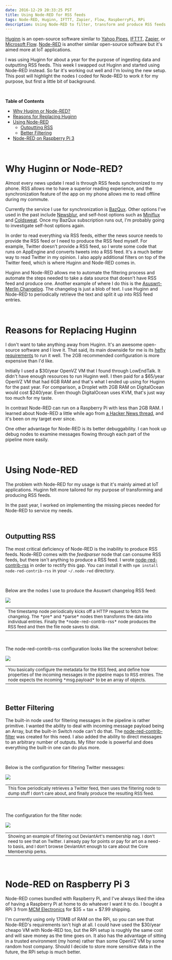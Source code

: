 ```yaml
---
date: 2016-12-29 20:33:25 PST
title: Using Node-RED for RSS feeds
tags: Node-RED, Huginn, IFTTT, Zapier, Flow, RaspberryPi, RPi
description: Using Node-RED to filter, transform and produce RSS feeds
---
```

[Huginn][3] is an open-source software similar to [Yahoo Pipes][14], [IFTTT][4],
[Zapier][5], or [Microsoft Flow][2]. [Node-RED][1] is another similar
open-source software but it's aimed more at IoT applications.

I was using Huginn for about a year for the purpose of ingesting data and
outputting RSS feeds. This week I swapped out Huginn and started using Node-RED
instead. So far it's working out well and I'm loving the new setup. This post
will highlight the nodes I coded for Node-RED to work it for my purpose, but
first a little bit of background.

<br/><a name="toc"></a>

**Table of Contents**

 - <a href="#why">Why Huginn or Node-RED?</a>
 - <a href="#reasons">Reasons for Replacing Huginn</a>
 - <a href="#usage">Using Node-RED</a>
     - <a href="#rss">Outputting RSS</a>
     - <a href="#filter">Better Filtering</a>
 - <a href="#rpi3">Node-RED on Raspberry Pi 3</a>

<br/><a name="why"></a>

# Why Huginn or Node-RED?

Almost every news update I read is through RSS feeds synchronized to my phone.
RSS allows me to have a superior reading experience, and the synchronization
feature of the app on my phone allows me to read offline during my commute.

Currently the service I use for synchronization is [BazQux][11]. Other options
I've used in the past include [Newsblur][10], and self-host options such as
[Miniflux][12] and [Coldsweat][13]. Once my BazQux subscription runs out, I'm
probably going to investigate self-host options again.

In order to read everything via RSS feeds, either the news source needs to
provide the RSS feed or I need to produce the RSS feed myself. For example,
Twitter doesn't provide a RSS feed, so I wrote some code that runs on AppEngine
and converts tweets into a RSS feed. It's a much better way to read Twitter in
my opinion. I also apply additional filters on top of the Twitter feed, which
is where Huginn and Node-RED comes in.

Huginn and Node-RED allows me to automate the filtering process and automate
the steps needed to take a data source that doesn't have RSS feed and produce
one. Another example of where I do this is the [Asuswrt-Merlin Changelog][8].
The changelog is just a blob of text. I use Huginn and Node-RED to periodically
retrieve the text and split it up into RSS feed entries.

<br/><a name="reasons"></a>

# Reasons for Replacing Huginn

I don't want to take anything away from Huginn. It's an awesome open-source
software and I love it. That said, its main downside for me is its [hefty
requirements][6] to run it well. The 2GB recommended configuration is more
expensive than I'd like.

Initially I used a $30/year OpenVZ VM that I found through LowEndTalk. It
didn't have enough resources to run Huginn well. I then paid for a $65/year
OpenVZ VM that had 6GB RAM and that's what I ended up using for Huginn for the
past year. For comparison, a Droplet with 2GB RAM on DigitalOcean would cost
$240/year. Even though DigitalOcean uses KVM, that's just way too much for my
taste.

In contrast Node-RED can run on a Raspberry Pi with less than 2GB RAM. I
learned about Node-RED a little while ago from [a Hacker News thread][9], and
it's been on my target ever since.

One other advantage for Node-RED is its better debuggability. I can hook up
debug nodes to examine messages flowing through each part of the pipeline more
easily.

<br/><a name="usage"></a>

# Using Node-RED

The problem with Node-RED for my usage is that it's mainly aimed at IoT
applications. Huginn felt more tailored for my purpose of transforming and
producing RSS feeds.

In the past year, I worked on implementing the missing pieces needed for
Node-RED to service my needs.

<br/><a name="rss"></a>

## Outputting RSS

The most critical deficiency of Node-RED is the inability to produce RSS feeds.
Node-RED comes with the *feedparser* node that can consume RSS feeds, but there
isn't anything to produce a RSS feed. I wrote [node-red-contrib-rss][16] in
order to rectify this gap. You can install it with `npm install
node-red-contrib-rss` in your `~/.node-red` directory.

<br/>

Below are the nodes I use to produce the Asuswrt changelog RSS feed:

[![][17]][17]

<table><tr><td><small>The timestamp node periodically kicks off a HTTP request to fetch the
changelog. The *pre* and *parse* nodes then transforms the data into individual
entries. Finally the *node-red-contrib-rss* node produces the RSS feed and then
the file node saves to disk.</small></td></tr></table>

<br/>

The node-red-contrib-rss configuration looks like the screenshot below:

[![][18]][18]

<table><tr><td><small>You basically configure the metadata for the RSS feed, and define how
properties of the incoming messages in the pipeline maps to RSS
entries. The node expects the incoming *msg.payload* to be an array of
objects.</small></td></tr></table>

<br/><a name="filter"></a>

## Better Filtering

The built-in node used for filtering messages in the pipeline is rather
primitive. I wanted the ability to deal with incoming message payload being an
Array, but the built-in Switch node can't do that. The
[node-red-contrib-filter][19] was created for this need. I also added the ability
to direct messages to an arbitrary number of outputs. My filter node is
powerful and does everything the built-in one can do plus more.

<br/>

Below is the configuration for filtering Twitter messages:

[![][20]][20]

<table><tr><td><small>This flow periodically retrieves a Twitter feed, then uses the filtering
node to dump stuff I don't care about, and finally produce the resulting RSS
feed.</small></td></tr></table>

<br/>

The configuration for the filter node:

[![][21]][21]

<table><tr><td><small>Showing an example of filtering out DeviantArt's membership nag. I don't
need to see that on Twitter. I already pay for points or pay for art on a need-to
basis, and I don't browse DeviantArt enough to care about the Core Membership
perks.</small></td></tr></table>

<br/><a name="rpi3"></a>

# Node-RED on Raspberry Pi 3

Node-RED comes bundled with Raspberry Pi, and I've always liked the idea of
having a Raspberry Pi at home to do whatever I want it to do. I bought a RPi 3
from [MCM Electronics][7] for $35 + tax + $7.99 shipping.

I'm currently using only 170MB of RAM on the RPi, so you can see that
Node-RED's requirements isn't high at all. I could have used the $30/year
cheapo VM with Node-RED too, but the RPi setup is roughly the same cost and
will save money as the time goes on. It also has the advantage of sitting in a
trusted environment (my home) rather than some OpenVZ VM by some random host
company. Should I decide to store more sensitive data in the future, the RPi
setup is much better.

  [1]: http://nodered.org
  [2]: https://flow.microsoft.com
  [3]: https://github.com/cantino/huginn/
  [4]: https://ifttt.com
  [5]: https://zapier.com
  [6]: https://github.com/cantino/huginn/blob/master/doc/manual/requirements.md
  [7]: http://www.mcmelectronics.com
  [8]: http://asuswrt.lostrealm.ca/changelog
  [9]: https://news.ycombinator.com/item?id=11015147
  [10]: https://www.newsblur.com/
  [11]: https://bazqux.com/
  [12]: https://miniflux.net/
  [13]: https://github.com/passiomatic/coldsweat
  [14]: https://en.wikipedia.org/wiki/Yahoo!_Pipes
  [15]: http://placeholder
  [16]: https://github.com/dannysu/node-red-contrib-rss
  [17]: https://imagedatastore.appspot.com/ahBzfmltYWdlZGF0YXN0b3Jlcg4LEgVpbWFnZRjJxqgEDA
  [18]: https://imagedatastore.appspot.com/ahBzfmltYWdlZGF0YXN0b3Jlcg4LEgVpbWFnZRiJufECDA
  [19]: https://github.com/dannysu/node-red-contrib-filter
  [20]: https://imagedatastore.appspot.com/ahBzfmltYWdlZGF0YXN0b3Jlcg4LEgVpbWFnZRjp2a8DDA
  [21]: https://imagedatastore.appspot.com/ahBzfmltYWdlZGF0YXN0b3Jlcg4LEgVpbWFnZRiZ7_wBDA
